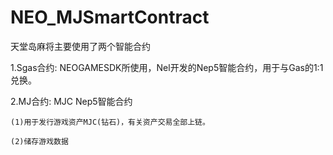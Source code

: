 # NEO_MJSmartContract

天堂岛麻将主要使用了两个智能合约

1.Sgas合约: NEOGAMESDK所使用，Nel开发的Nep5智能合约，用于与Gas的1:1兑换。

2.MJ合约: MJC Nep5智能合约

    (1)用于发行游戏资产MJC(钻石)，有关资产交易全部上链。

    (2)储存游戏数据
	
	
